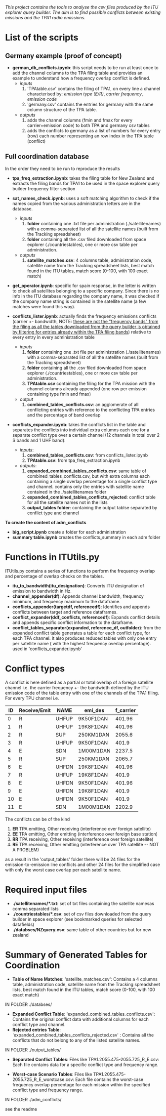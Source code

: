 _This project contains the tools to analyse the csv files produced by the ITU explorer query builder. The aim is to find
possible conflicts between existing missions and the TPA1 radio emissions._

# List of the scripts

## Germany example (proof of concept)

- **german_db_conflicts.ipynb**: this script needs to be run at least once to add the channel columns to the TPA filing
  table and provides an example to understand how a frequency overlap conflict is defined.
    - *inputs*
        1. 'TPAtable.csv' contains the filing of TPA1, on every line a channel characterised by: *emission type (E/R)*,
           *carrier frequency*, *emission code*
        2. 'germany.csv' contains the entries for germany with the same column structure of the TPA table.
    - *outputs*
        1. adds the channel columns (fmin and fmax for every carrier+emission code) to both TPA and germany csv tables
        2. adds the conflicts to germany as a list of numbers for every entry (row) each number representing an row
           index in the TPA table (conflict)

## Full coordination database

In the order they need to be run to reproduce the results

- **tpa_freq_extraction.ipynb**: takes the filing table for New Zealand and extracts the filing bands for TPA1 to be
  used in the space explorer query builder frequency filter section
- **sat_names_check.ipynb**: uses a soft matching algorithm to check if the names copied from the various administration
  letters are in the database.
    - *inputs*
        1. **folder** containing one .txt file per administration (./satellitenames) with a comma-separated list of all
           the
           satellite names (built from the Tracking spreadsheet)
        2. **folder** containing all the .csv filed downloaded from space explorer (./countriestables), one or more csv
           table per administration.
    - *outputs*
        1. **satellite_matches.csv**: 4 columns table, administration code, satellite name from the Tracking spreadsheet
           lists, best match found in the ITU tables, match score (0-100, with 100 exact match)
- **get_operator.ipynb**: specific for spain response, in the letter is written to check all satellites belonging to a
  specific company. Since there is no info in the ITU database regarding the company name, it was checked if the company
  name string is contained in the satellite name (a few matches were found this way).

- **conflicts_lister.ipynb**: actually finds the frequency emissions conflicts (carrier +- bandwidth, NOTE: <u>these are
  not the "frequency bands" from the filing as all the tables downloaded from the query builder is obtained by filtering
  for entries already within the TPA filing bands</u>) relative to every entry in every administration table
    - *inputs*
        1. **folder** containing one .txt file per administration (./satellitenames) with a comma-separated list of all
           the satellite names (built from the Tracking spreadsheet)
        2. **folder** containing all the .csv filed downloaded from space explorer (./countriestables), one or more csv
           table per administration.
        3. **TPAtable.csv** containing the filing for the TPA mission with the channel columns already appended (one row
           per emission containing type fmin and fmax)
    - *output*
        1. **combined_tables_conflicts.csv**: an agglomerate of all conflicting entries with reference to the
           conflicting TPA entries and the percentage of band overlap
- **conflicts_expander.ipynb**: takes the conflicts list in the table and separates the conflicts into individual extra
  columns each one for a separate conflict type over a certain channel (12 channels in total over 2 S bands and 1 UHF
  band):
    - *inputs*:
        1. **combined_tables_conflicts.csv**: from conflicts_lister.ipynb
        2. **TPAtable.csv**: from tpa_freq_extraction.ipynb
    - *outputs*:
        1. **expanded_combined_tables_conflicts.csv**: same table of combined_tables_conflicts.csv, but with extra
           columns each containing a single overlap percentage for a single conflict type and channel. contains only the
           entries with satellite name contained in the ./satellitenames folder
        2. **expanded_combined_tables_conflicts_rejected**: conflict table for all the satellite names not in the lists
        3. **output_tables folder**: containing the output tablse separated by conflict type and channel

**To create the content of adm_conflicts**

- **big_script.ipynb** create a folder for each administration
- **summary table.ipynb** creates the conflicts_summary in each adm folder
# Functions in ITUtils.py

ITUtils.py contains a series of functions to perform the frequency overlap and percentage of overlap checks on the
tables.

- **itu_to_bandwidth(itu_designation)**: Converts ITU designation of emission to bandwidth in Hz.
- **channel_appender(df)**: Appends channel bandwidth, frequency minimum, and frequency maximum to the dataframe.
- **conflicts_appender(targetdf, referencedf)**: Identifies and appends conflicts between target and reference
  dataframes.
- **conflict_expander(ddf_conflicts, referencedf)**: Expands conflict details and appends specific conflict information
  to the dataframe.
- **conflict_tables_separator(expanded, reference_df, outfolder)**: from the expanded conflict table generates a table
  for each conflict type, for each TPA channel. It also produces reduced tables with only one entry per satellite name (
  with the highest frequency overlap percentage). used in 'conflicts_expander.ipynb'

# Conflict types

A conflict is here defined as a partial or total overlap of a foreign satellite channel i.e. the carrier frequency +-
the bandwidth defined by the ITU emission code of the table entry with one of the channels of the TPA1 filing.
For every TPU channel i.e.

| ID | Receive/Emit | NAME  | emi_des   | f_carrier |
|----|--------------|-------|-----------|-----------|
| 0  | R            | UHFUP | 9K50F1DAN | 401.96    |
| 1  | R            | UHFUP | 19K8F1DAN | 401.96    |
| 2  | R            | SUP   | 250KM1DAN | 2055.6    |
| 3  | R            | UHFUP | 9K50F1DAN | 401.9     |
| 4  | E            | SDN   | 1M00M1DAN | 2237.5    |
| 5  | R            | SUP   | 250KM1DAN | 2065.7    |
| 6  | E            | UHFDN | 19K8F1DAN | 401.96    |
| 7  | R            | UHFUP | 19K8F1DAN | 401.9     |
| 8  | E            | UHFDN | 9K50F1DAN | 401.96    |
| 9  | E            | UHFDN | 19K8F1DAN | 401.9     |
|10  | E            | UHFDN | 9K50F1DAN | 401.9     |
|11  | E            | SDN   | 1M00M1DAN | 2202.9    |


The conflicts can be of the kind
1. **ER** TPA emitting, Other receiving (interference over foreign satellite)
2. **EE** TPA emitting, Other emitting (interference over foreign base station)
3. **RR** TPA receiving, Other receiving (interference over foreign satellite)
4. **RE** TPA receiving, Other emitting (interference over TPA satellite -- NOT A PROBLEM)

as a result in the 'output_tables' folder there will be 24 files for the emission-to-emission line conflicts 
and other 24 files for the simplified case with only the worst case overlap per each satellite name.
# Required input files

- **./satellitenames/*.txt**: set of txt files containing the satellite namesas comma separated lists
- **./countriestables/*.csv**: set of csv files downloaded from the query builder in space explorer (see bookmarked
  queries for selected datafields)
- **./databses/NZquery.csv**: same table of other countries but for new zealand

# Summary of Generated Tables for Coordination

- **Table of Name Matches**: 'satellite_matches.csv': Contains a 4 columns table, administration code, satellite name
  from the Tracking spreadsheet lists, best match found in the ITU tables, match score (0-100, with 100 exact match)

IN FOLDER ./databses/

- **Expanded Conflict Table**: 'expanded_combined_tables_conflicts.csv': Contains the original conflict data with
  additional columns for each conflict type and channel.
- **Rejected entries Table**: 'expanded_combined_tables_conflicts_rejected.csv' : Contains all the conflicts that do not
belong to any of the listed satellite names.

IN FOLDER ./output_tables/ 

- **Separated Conflict Tables**: Files like TPA1.2055.475-2055.725_R_E.csv: Each file contains data for a specific
  conflict type and frequency range.

- **Worst-case Scenario Tables**:
  Files like TPA1.2055.475-2055.725_R_E_worstcase.csv: Each file contains the worst-case frequency overlap percentage
  for each mission within the specified conflict type and frequency range.

IN FOLDER ./adm_conflicts/ 

see the readme


